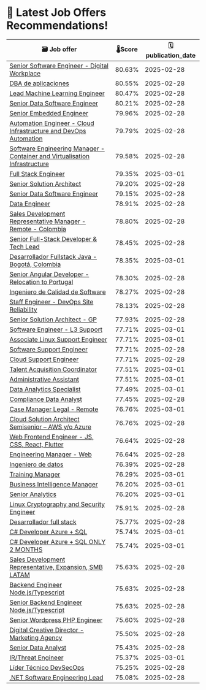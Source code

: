 # 🚀 Latest Job Offers Recommendations!
| 🗃️ **Job offer** | 🌡️**Score** | 🗓️ **publication_date** |
|---|---|---|
| [Senior Software Engineer - Digital Workplace](https://co.linkedin.com/jobs/view/senior-software-engineer-digital-workplace-at-canonical-4171063165) | 80.63% | 2025-02-28 |
| [DBA de aplicaciones](https://co.linkedin.com/jobs/view/dba-de-aplicaciones-at-xpertgroup-4171093833) | 80.55% | 2025-02-28 |
| [Lead Machine Learning Engineer](https://co.linkedin.com/jobs/view/lead-machine-learning-engineer-at-epam-systems-4024724270) | 80.47% | 2025-02-28 |
| [Senior Data Software Engineer](https://co.linkedin.com/jobs/view/senior-data-software-engineer-at-epam-systems-4024721196) | 80.21% | 2025-02-28 |
| [Senior Embedded Engineer](https://co.linkedin.com/jobs/view/senior-embedded-engineer-at-zipdev-4171328255) | 79.96% | 2025-02-28 |
| [Automation Engineer - Cloud Infrastructure and DevOps Automation](https://co.linkedin.com/jobs/view/automation-engineer-cloud-infrastructure-and-devops-automation-at-nurdsoft-4109620788) | 79.79% | 2025-02-28 |
| [Software Engineering Manager - Container and Virtualisation Infrastructure](https://co.linkedin.com/jobs/view/software-engineering-manager-container-and-virtualisation-infrastructure-at-canonical-4170813684) | 79.58% | 2025-02-28 |
| [Full Stack Engineer](https://co.linkedin.com/jobs/view/full-stack-engineer-at-ultimate-jet-vacations-4170457875) | 79.35% | 2025-03-01 |
| [Senior Solution Architect](https://co.linkedin.com/jobs/view/senior-solution-architect-at-intetics-4170789151) | 79.20% | 2025-02-28 |
| [Senior Data Software Engineer](https://co.linkedin.com/jobs/view/senior-data-software-engineer-at-epam-systems-4024721158) | 79.15% | 2025-02-28 |
| [Data Engineer](https://co.linkedin.com/jobs/view/data-engineer-at-allied-global-technology-services-4171095495) | 78.91% | 2025-02-28 |
| [Sales Development Representative Manager - Remote - Colombia](https://co.linkedin.com/jobs/view/sales-development-representative-manager-remote-colombia-at-fullstack-labs-4100029504) | 78.80% | 2025-02-28 |
| [Senior Full-Stack Developer & Tech Lead](https://co.linkedin.com/jobs/view/senior-full-stack-developer-tech-lead-at-mappa-4169808213) | 78.45% | 2025-02-28 |
| [Desarrollador Fullstack Java - Bogotá, Colombia](https://co.linkedin.com/jobs/view/desarrollador-fullstack-java-bogot%C3%A1-colombia-at-nexos-software-4170465203) | 78.35% | 2025-03-01 |
| [Senior Angular Developer - Relocation to Portugal](https://co.linkedin.com/jobs/view/senior-angular-developer-relocation-to-portugal-at-brainrocket-4169077646) | 78.30% | 2025-02-28 |
| [Ingeniero de Calidad de Software](https://co.linkedin.com/jobs/view/ingeniero-de-calidad-de-software-at-bvc-bolsa-de-valores-de-colombia-s-a-4171326315) | 78.27% | 2025-02-28 |
| [Staff Engineer - DevOps Site Reliability](https://co.linkedin.com/jobs/view/staff-engineer-devops-site-reliability-at-nagarro-4143732131) | 78.13% | 2025-02-28 |
| [Senior Solution Architect - GP](https://co.linkedin.com/jobs/view/senior-solution-architect-gp-at-gorilla-logic-4120259099) | 77.93% | 2025-02-28 |
| [Software Engineer - L3 Support](https://co.linkedin.com/jobs/view/software-engineer-l3-support-at-canonical-4169637594) | 77.71% | 2025-03-01 |
| [Associate Linux Support Engineer](https://co.linkedin.com/jobs/view/associate-linux-support-engineer-at-canonical-4169642010) | 77.71% | 2025-03-01 |
| [Software Support Engineer](https://co.linkedin.com/jobs/view/software-support-engineer-at-canonical-4171056942) | 77.71% | 2025-02-28 |
| [Cloud Support Engineer](https://co.linkedin.com/jobs/view/cloud-support-engineer-at-canonical-4171063212) | 77.71% | 2025-02-28 |
| [Talent Acquisition Coordinator](https://co.linkedin.com/jobs/view/talent-acquisition-coordinator-at-power-digital-marketing-4170335252) | 77.51% | 2025-03-01 |
| [Administrative Assistant](https://co.linkedin.com/jobs/view/administrative-assistant-at-power-digital-marketing-4170336162) | 77.51% | 2025-03-01 |
| [Data Analytics Specialist](https://co.linkedin.com/jobs/view/data-analytics-specialist-at-groupm-4170330986) | 77.49% | 2025-03-01 |
| [Compliance Data Analyst](https://co.linkedin.com/jobs/view/compliance-data-analyst-at-sezzle-4119476873) | 77.45% | 2025-02-28 |
| [Case Manager Legal - Remote](https://co.linkedin.com/jobs/view/case-manager-legal-remote-at-interstaff-llc-4169630540) | 76.76% | 2025-03-01 |
| [Cloud Solution Architect Semisenior – AWS y/o Azure](https://co.linkedin.com/jobs/view/cloud-solution-architect-semisenior-%E2%80%93-aws-y-o-azure-at-i-cloud-seven-3991567407) | 76.76% | 2025-02-28 |
| [Web Frontend Engineer - JS, CSS, React, Flutter](https://co.linkedin.com/jobs/view/web-frontend-engineer-js-css-react-flutter-at-canonical-4171056871) | 76.64% | 2025-02-28 |
| [Engineering Manager - Web](https://co.linkedin.com/jobs/view/engineering-manager-web-at-canonical-4171060685) | 76.64% | 2025-02-28 |
| [Ingeniero de datos](https://co.linkedin.com/jobs/view/ingeniero-de-datos-at-bicode-4171026550) | 76.39% | 2025-02-28 |
| [Training Manager](https://co.linkedin.com/jobs/view/training-manager-at-intouchcx-4170330344) | 76.29% | 2025-03-01 |
| [Business Intelligence Manager](https://co.linkedin.com/jobs/view/business-intelligence-manager-at-groupm-4170333760) | 76.20% | 2025-03-01 |
| [Senior Analytics](https://co.linkedin.com/jobs/view/senior-analytics-at-groupm-4170460517) | 76.20% | 2025-03-01 |
| [Linux Cryptography and Security Engineer](https://co.linkedin.com/jobs/view/linux-cryptography-and-security-engineer-at-canonical-4171064252) | 75.91% | 2025-02-28 |
| [Desarrollador full stack](https://co.linkedin.com/jobs/view/desarrollador-full-stack-at-empresa-confidencial-4159025458) | 75.77% | 2025-02-28 |
| [C# Developer Azure + SQL](https://co.linkedin.com/jobs/view/c%23-developer-azure-%2B-sql-at-tekton-labs-4169655088) | 75.74% | 2025-03-01 |
| [C# Developer Azure + SQL ONLY 2 MONTHS](https://co.linkedin.com/jobs/view/c%23-developer-azure-%2B-sql-only-2-months-at-tekton-labs-4169649620) | 75.74% | 2025-03-01 |
| [Sales Development Representative, Expansion, SMB LATAM](https://co.linkedin.com/jobs/view/sales-development-representative-expansion-smb-latam-at-deel-4169171148) | 75.63% | 2025-02-28 |
| [Backend Engineer Node.js/Typescript](https://co.linkedin.com/jobs/view/backend-engineer-node-js-typescript-at-deel-4166593298) | 75.63% | 2025-02-28 |
| [Senior Backend Engineer Node.js/Typescript](https://co.linkedin.com/jobs/view/senior-backend-engineer-node-js-typescript-at-deel-4166594198) | 75.63% | 2025-02-28 |
| [Senior Wordpress PHP Engineer](https://co.linkedin.com/jobs/view/senior-wordpress-php-engineer-at-search-atlas-4171066771) | 75.60% | 2025-02-28 |
| [Digital Creative Director - Marketing Agency](https://co.linkedin.com/jobs/view/digital-creative-director-marketing-agency-at-entrepreneur-cooperative-4171334122) | 75.50% | 2025-02-28 |
| [Senior Data Analyst](https://co.linkedin.com/jobs/view/senior-data-analyst-at-wizeline-4171059518) | 75.43% | 2025-02-28 |
| [IR/Threat Engineer](https://co.linkedin.com/jobs/view/ir-threat-engineer-at-telesign-4170955864) | 75.37% | 2025-03-01 |
| [Líder Técnico DevSecOps](https://co.linkedin.com/jobs/view/l%C3%ADder-t%C3%A9cnico-devsecops-at-minsait-4169621065) | 75.25% | 2025-02-28 |
| [.NET Software Engineering Lead](https://co.linkedin.com/jobs/view/net-software-engineering-lead-at-lean-tech-4169370213) | 75.08% | 2025-02-28 |
